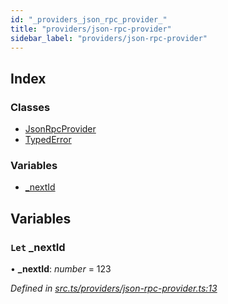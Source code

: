 ```yaml
---
id: "_providers_json_rpc_provider_"
title: "providers/json-rpc-provider"
sidebar_label: "providers/json-rpc-provider"
---
```


## Index

### Classes

* [JsonRpcProvider](../classes/_providers_json_rpc_provider_.jsonrpcprovider.md)
* [TypedError](../classes/_providers_json_rpc_provider_.typederror.md)

### Variables

* [_nextId](_providers_json_rpc_provider_.md#let-_nextid)

## Variables

### `Let` _nextId

• **_nextId**: *number* = 123

*Defined in [src.ts/providers/json-rpc-provider.ts:13](https://github.com/nearprotocol/nearlib/blob/476d416/src.ts/providers/json-rpc-provider.ts#L13)*
